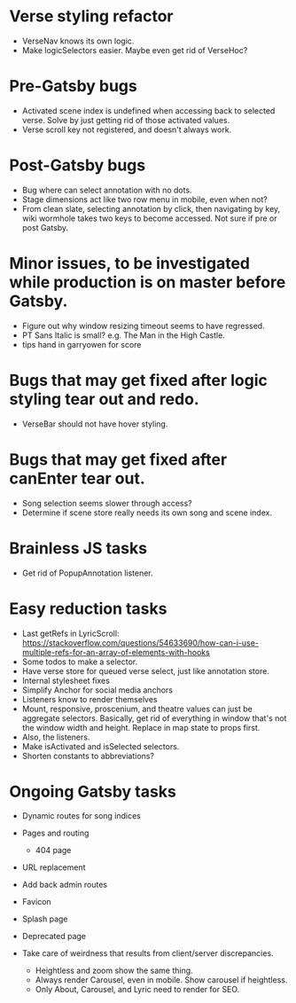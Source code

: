 # Verse styling refactor
* VerseNav knows its own logic.
* Make logicSelectors easier. Maybe even get rid of VerseHoc?

# Pre-Gatsby bugs
* Activated scene index is undefined when accessing back to selected verse. Solve by just getting rid of those activated values.
* Verse scroll key not registered, and doesn't always work.

# Post-Gatsby bugs
* Bug where can select annotation with no dots.
* Stage dimensions act like two row menu in mobile, even when not?
* From clean slate, selecting annotation by click, then navigating by key, wiki wormhole takes two keys to become accessed. Not sure if pre or post Gatsby.

# Minor issues, to be investigated while production is on master before Gatsby.
* Figure out why window resizing timeout seems to have regressed.
* PT Sans Italic is small? e.g. The Man in the High Castle.
* tips hand in garryowen for score

# Bugs that may get fixed after logic styling tear out and redo.
* VerseBar should not have hover styling.

# Bugs that may get fixed after canEnter tear out.
* Song selection seems slower through access?
* Determine if scene store really needs its own song and scene index.

# Brainless JS tasks
* Get rid of PopupAnnotation listener.

# Easy reduction tasks
* Last getRefs in LyricScroll: https://stackoverflow.com/questions/54633690/how-can-i-use-multiple-refs-for-an-array-of-elements-with-hooks
* Some todos to make a selector.
* Have verse store for queued verse select, just like annotation store.
* Internal stylesheet fixes
* Simplify Anchor for social media anchors
* Listeners know to render themselves
* Mount, responsive, proscenium, and theatre values can just be aggregate selectors. Basically, get rid of everything in window that's not the window width and height. Replace in map state to props first.
* Also, the listeners.
* Make isActivated and isSelected selectors.
* Shorten constants to abbreviations?

# Ongoing Gatsby tasks
* Dynamic routes for song indices
* Pages and routing
    * 404 page
* URL replacement
* Add back admin routes

* Favicon
* Splash page
* Deprecated page
* Take care of weirdness that results from client/server discrepancies.
    * Heightless and zoom show the same thing.
    * Always render Carousel, even in mobile. Show carousel if heightless.
    * Only About, Carousel, and Lyric need to render for SEO.
